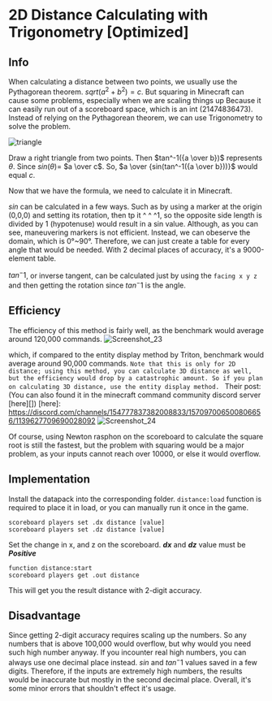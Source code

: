 2D Distance Calculating with Trigonometry [Optimized]
====================
## Info
When calculating a distance between two points, we usually use the Pythagorean theorem. $sqrt(a^2+b^2)=c$.
But squaring in Minecraft can cause some problems, especially when we are scaling things up
Because it can easily run out of a scoreboard space, which is an int (21474836473).
Instead of relying on the Pythagorean theorem, we can use Trigonometry to solve the problem.

![triangle](https://user-images.githubusercontent.com/63050705/223461489-503eaedc-f7fc-437e-86e1-9686210dd232.png)

Draw a right triangle from two points. Then $tan^-1({a \over b})$ represents $θ$. Since $sin(θ)$= $a \over c$.
So, $a \over {sin(tan^-1({a \over b}))}$ would equal $c$.

Now that we have the formula, we need to calculate it in Minecraft.

$sin$ can be calculated in a few ways. Such as by using a marker at the origin (0,0,0) and setting its rotation, then tp it ^ ^ ^1, so the opposite side length is divided by 1 (hypotenuse)
would result in a sin value. Although, as you can see, maneuvering markers is not efficient. Instead, we can obeserve the domain, which is 0°~90°. Therefore, we can just create a table for every angle that would be needed. With 2 decimal places of accuracy, it's a 9000-element table.

$tan^-1$, or inverse tangent, can be calculated just by using the `facing x y z` and then getting the rotation since $tan^-1$ is the angle.

## Efficiency

The efficiency of this method is fairly well, as the benchmark would average around 120,000 commands.
![Screenshot_23](https://github.com/SuperSwordTW/Distance-Trig-Calc/assets/63050705/27f35da3-36ed-4816-b275-dbddde5191aa)

which, if compared to the entity display method by Triton, benchmark would average around 90,000 commands.
`Note that this is only for 2D distance; using this method, you can calculate 3D distance as well, but the efficiency would drop by a catastrophic amount.
So if you plan on calculating 3D distance, use the entity display method. `
Their post:(You can also found it in the minecraft command community discord server [here][])
[here]: https://discord.com/channels/154777837382008833/157097006500806656/1139627709690028092
![Screenshot_24](https://github.com/SuperSwordTW/Distance-Trig-Calc/assets/63050705/ee1e84b1-c459-4d2c-b7ef-6fe85dad4ebb)



Of course, using Newton rasphon on the scoreboard to calculate the square root is still the fastest, but the problem with squaring would be a major problem, as your inputs cannot reach over 10000, or else it would overflow.


## Implementation
Install the datapack into the corresponding folder.
`distance:load` function is required to place it in load, or you can manually run it once in the game.
```
scoreboard players set .dx distance [value]
scoreboard players set .dz distance [value]
```
Set the change in x, and z on the scoreboard.
***dx*** and ***dz*** value must be ***Positive***
```
function distance:start
scoreboard players get .out distance
```
This will get you the result distance with 2-digit accuracy.

## Disadvantage
Since getting 2-digit accuracy requires scaling up the numbers. So any numbers that is above 100,000 would overflow, but why would you need such high number anyway.
If you incounter real high numbers, you can always use one decimal place instead.
$sin$ and $tan^-1$ values saved in a few digits. Therefore, if the inputs are extremely high numbers, the results would be inaccurate but mostly in the second decimal place.
Overall, it's some minor errors that shouldn't effect it's usage.
